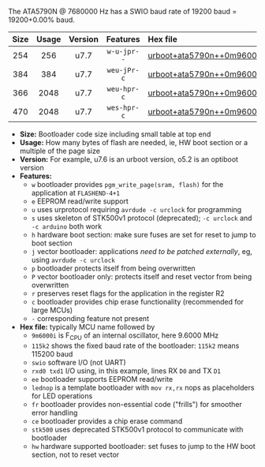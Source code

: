 The ATA5790N @ 7680000 Hz has a SWIO baud rate of 19200 baud = 19200+0.00% baud.

|Size|Usage|Version|Features|Hex file|
|:-:|:-:|:-:|:-:|:--|
|254|256|u7.7|`w-u-jpr--`|[urboot+ata5790n++0m9600i++++2k4_swio_rxb0_txb1.hex](https://raw.githubusercontent.com/stefanrueger/urboot.hex/main/mcus/ata5790n/internal_oscillator/fint++0m9600_Hz/br++++2k4_bps/urboot+ata5790n++0m9600i++++2k4_swio_rxb0_txb1.hex)|
|384|384|u7.7|`weu-jPr-c`|[urboot+ata5790n++0m9600i++++2k4_swio_rxb0_txb1_ee_lednop_fr_ce.hex](https://raw.githubusercontent.com/stefanrueger/urboot.hex/main/mcus/ata5790n/internal_oscillator/fint++0m9600_Hz/br++++2k4_bps/urboot+ata5790n++0m9600i++++2k4_swio_rxb0_txb1_ee_lednop_fr_ce.hex)|
|366|2048|u7.7|`weu-hpr-c`|[urboot+ata5790n++0m9600i++++2k4_swio_rxb0_txb1_ee_lednop_fr_ce_hw.hex](https://raw.githubusercontent.com/stefanrueger/urboot.hex/main/mcus/ata5790n/internal_oscillator/fint++0m9600_Hz/br++++2k4_bps/urboot+ata5790n++0m9600i++++2k4_swio_rxb0_txb1_ee_lednop_fr_ce_hw.hex)|
|470|2048|u7.7|`wes-hpr-c`|[urboot+ata5790n++0m9600i++++2k4_swio_rxb0_txb1_ee_lednop_fr_ce_stk500_hw.hex](https://raw.githubusercontent.com/stefanrueger/urboot.hex/main/mcus/ata5790n/internal_oscillator/fint++0m9600_Hz/br++++2k4_bps/urboot+ata5790n++0m9600i++++2k4_swio_rxb0_txb1_ee_lednop_fr_ce_stk500_hw.hex)|

- **Size:** Bootloader code size including small table at top end
- **Usage:** How many bytes of flash are needed, ie, HW boot section or a multiple of the page size
- **Version:** For example, u7.6 is an urboot version, o5.2 is an optiboot version
- **Features:**
  + `w` bootloader provides `pgm_write_page(sram, flash)` for the application at `FLASHEND-4+1`
  + `e` EEPROM read/write support
  + `u` uses urprotocol requiring `avrdude -c urclock` for programming
  + `s` uses skeleton of STK500v1 protocol (deprecated); `-c urclock` and `-c arduino` both work
  + `h` hardware boot section: make sure fuses are set for reset to jump to boot section
  + `j` vector bootloader: applications *need to be patched externally*, eg, using `avrdude -c urclock`
  + `p` bootloader protects itself from being overwritten
  + `P` vector bootloader only: protects itself and reset vector from being overwritten
  + `r` preserves reset flags for the application in the register R2
  + `c` bootloader provides chip erase functionality (recommended for large MCUs)
  + `-` corresponding feature not present
- **Hex file:** typically MCU name followed by
  + `9m6000i` is F<sub>CPU</sub> of an internal oscillator, here 9.6000 MHz
  + `115k2` shows the fixed baud rate of the bootloader: `115k2` means 115200 baud
  + `swio` software I/O (not UART)
  + `rxd0 txd1` I/O using, in this example, lines RX `D0` and TX `D1`
  + `ee` bootloader supports EEPROM read/write
  + `lednop` is a template bootloader with `mov rx,rx` nops as placeholders for LED operations
  + `fr` bootloader provides non-essential code ("frills") for smoother error handling
  + `ce` bootloader provides a chip erase command
  + `stk500` uses deprecated STK500v1 protocol to communicate with bootloader
  + `hw` hardware supported bootloader: set fuses to jump to the HW boot section, not to reset vector
